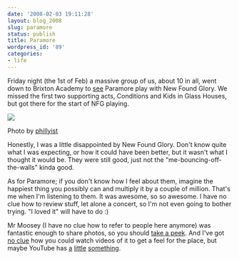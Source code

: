 ```yaml
---
date: '2008-02-03 19:11:28'
layout: blog_2008
slug: paramore
status: publish
title: Paramore
wordpress_id: '89'
categories:
- life
---
```


Friday night (the 1st of Feb) a massive group of us, about 10 in all, went
down to Brixton Academy to [see](http://www.last.fm/event/397246) Paramore
play with New Found Glory. We missed the first two supporting acts, Conditions
and Kids in Glass Houses, but got there for the start of NFG playing.

[![](http://alex.mullr.net/blog/wp-content/uploads/paramore-hayley.jpg)](http://www.flickr.com/photos/phillyist/1040184294/)

Photo by [phillyist](http://flickr.com/people/phillyist/)

Honestly, I was a little disappointed by New Found Glory. Don't know quite
what I was expecting, or how it could have been better, but it wasn't what I
thought it would be. They were still good, just not the
"me-bouncing-off-the-walls" kinda good.

As for Paramore; if you don't know how I feel about them, imagine the happiest
thing you possibly can and multiply it by a couple of million. That's me when
I'm listening to them. It was awesome, so so awesome. I have no clue how to
review stuff, let alone a concert, so I'm not even going to bother trying. "I
loved it" will have to do :)

Mr Moosey (I have no clue how to refer to people here anymore) was fantastic
enough to share photos, so you should [take a
peek](http://www.flickr.com/photos/soberch/sets/72157603840641166/). And I've
got [no
clue](http://youtube.com/results?search_query=paramore+brixton&search_sort=video_view_count)
how you could watch videos of it to get a feel for the place, but maybe
YouTube has [a](http://youtube.com/watch?v=9YL0B6w-nMU)
[little](http://youtube.com/watch?v=b-1da-Blckk)
[something](http://youtube.com/watch?v=FFHtfM8nSSA).
